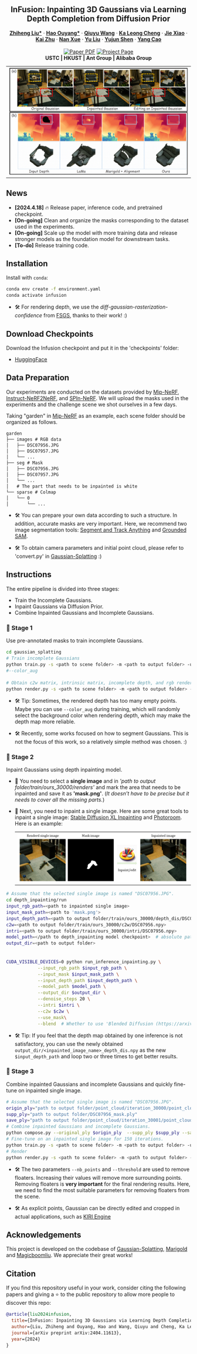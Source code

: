 <p align="center">

  <h2 align="center">InFusion: Inpainting 3D Gaussians via Learning Depth Completion from Diffusion Prior</h2>
  <p align="center">
    <a href="https://johanan528.github.io/"><strong>Zhiheng Liu*</strong></a>
    ·
    <a href="https://ken-ouyang.github.io/"><strong>Hao Ouyang*</strong></a>
    ·
    <a href="https://github.com/qiuyu96"><strong>Qiuyu Wang</strong></a>
    ·
    <a href="https://felixcheng97.github.io/"><strong>Ka Leong Cheng</strong></a>
    ·
    <a href="https://jiexiaou.github.io/"><strong>Jie Xiao</strong></a>
    ·
    <a href="https://scholar.google.com/citations?user=Mo_2YsgAAAAJ&hl=zh-CN"><strong>Kai Zhu</strong></a>
    ·
    <a href="https://xuenan.net/"><strong>Nan Xue</strong></a>
    ·
    <a href="https://scholar.google.com/citations?user=8zksQb4AAAAJ&hl=zh-CN"><strong>Yu Liu</strong></a>
    ·
    <a href="https://shenyujun.github.io/"><strong>Yujun Shen</strong></a>
    ·
    <a href="https://staff.ustc.edu.cn/~forrest/"><strong>Yang Cao</strong></a>
    <br>
    <br>
        <a href="http://arxiv.org/abs/2404.11613"><img src='https://img.shields.io/badge/arXiv-Infusion-red' alt='Paper PDF'></a>
        <a href='https://johanan528.github.io/Infusion/'><img src='https://img.shields.io/badge/Project_Page-Infusion-green' alt='Project Page'></a>
    <br>
    <b> USTC |&nbsp;HKUST |&nbsp;Ant Group |&nbsp;Alibaba Group  </b>
  </p>

  <table align="center">
    <tr>
    <td>
      <img src="assets/Figures/teaser.png">
    </td>
    </tr>
  </table>

## News
* **[2024.4.18]** 🔥 Release paper, inference code, and pretrained checkpoint.
* **[On-going]** Clean and organize the masks corresponding to the dataset used in the experiments.
* **[On-going]** Scale up the model with more training data and release stronger models as the foundation model for downstream tasks.
* **[To-do]** Release training code.

## Installation
Install with `conda`: 
```bash
conda env create -f environment.yaml
conda activate infusion
```
* 🛠️ For rendering depth, we use the *diff-gaussian-rasterization-confidence* from [FSGS](https://github.com/VITA-Group/FSGS/tree/main/submodules/diff-gaussian-rasterization-confidence), thanks to their work! :)
## Download Checkpoints
Download the Infusion checkpoint and put it in the 'checkpoints' folder: 
* [HuggingFace](https://huggingface.co/Johanan0528/Infusion/tree/main)

## Data Preparation
Our experiments are conducted on the datasets provided by [Mip-NeRF](https://jonbarron.info/mipnerf360/), [Instruct-NeRF2NeRF](https://drive.google.com/drive/folders/1v4MLNoSwxvSlWb26xvjxeoHpgjhi_s-s?usp=share_link), and [SPIn-NeRF](https://drive.google.com/drive/folders/1N7D4-6IutYD40v9lfXGSVbWrd47UdJEC?usp=share_link). 
We will upload the masks used in the experiments and the challenge scene we shot ourselves in a few days.

Taking "garden" in [Mip-NeRF](https://jonbarron.info/mipnerf360/) as an example, each scene folder should be organized as follows.
```
garden
├── images # RGB data
│   ├── DSC07956.JPG
│   ├── DSC07957.JPG
│   └── ...                   
├── seg # Mask 
│   ├── DSC07956.JPG
│   ├── DSC07957.JPG
│   └── ... 
│   # The part that needs to be inpainted is white
└── sparse # Colmap
│   └── 0
│       └── ...
```


* 🛠️ You can prepare your own data according to such a structure. In addition, accurate masks are very important. Here, we recommend two image segmentation tools: [Segment and Track Anything](https://github.com/z-x-yang/Segment-and-Track-Anything) and [Grounded SAM](https://github.com/IDEA-Research/Grounded-Segment-Anything).

* 🛠️ To obtain camera parameters and initial point cloud, please refer to 'convert.py' in [Gaussian-Splatting](https://github.com/graphdeco-inria/gaussian-splatting/tree/main) :)
## Instructions
The entire pipeline is divided into three stages: 
* Train the Incomplete Gaussians. 
* Inpaint Gaussians via Diffusion Prior.
* Combine Inpainted Gaussians and Incomplete Gaussians.
### 🌺 Stage 1
Use pre-annotated masks to train incomplete Gaussians.
```bash
cd gaussian_splatting
# Train incomplete Gaussians
python train.py -s <path to scene folder> -m <path to output folder> -u nothing --mask_training
#--color_aug

# Obtain c2w matrix, intrinsic matrix, incomplete depth, and rgb rendering image
python render.py -s <path to scene folder> -m <path to output folder> -u nothing
```
* 🛠️ Tip: Sometimes, the rendered depth has too many empty points. Maybe you can use `--color_aug` during training, which will randomly select the background color when rendering depth, which may make the depth map more reliable.

* 🛠️ Recently, some works focused on how to segment Gaussians. This is not the focus of this work, so a relatively simple method was chosen. :)

### 🌺 Stage 2
Inpaint Gaussians using depth inpainting model.
* 📢 You need to select a **single image** and in *'path to output folder/train/ours_30000/renders'* and mark the area that needs to be inpainted and save it as **'mask.png'**. (*It doesn’t have to be precise but it needs to cover all the missing parts.*)

* 📢 Next, you need to inpaint a single image. Here are some great tools to inpaint a single image: [Stable Diffusion XL Inpainting](https://huggingface.co/spaces/diffusers/stable-diffusion-xl-inpainting) and [Photoroom](https://app.photoroom.com/create). Here is an example:
  <table align="center">
    <tr>
    <td>
      <img src="assets/Figures/inpaint_example.png">
    </td>
    </tr>
  </table>

```bash
# Assume that the selected single image is named "DSC07956.JPG".
cd depth_inpainting/run
input_rgb_path=<path to inpainted single image>
input_mask_path=<path to 'mask.png'>
input_depth_path=<path to output folder/train/ours_30000/depth_dis/DSC07956.npy>
c2w=<path to output folder/train/ours_30000/c2w/DSC07956.npy>
intri=<path to output folder/train/ours_30000/intri/DSC07956.npy>
model_path=</path to depth_inpainting model checkpoint>  # absolute path
output_dir=<path to output folder>


CUDA_VISIBLE_DEVICES=0 python run_inference_inpainting.py \
            --input_rgb_path $input_rgb_path \
            --input_mask $input_mask_path \
            --input_depth_path $input_depth_path \
            --model_path $model_path \
            --output_dir $output_dir \
            --denoise_steps 20 \
            --intri $intri \
            --c2w $c2w \
            --use_mask\
            --blend  # Whether to use 'Blended Diffusion (https://arxiv.org/abs/2111.14818)' during inference. 
```
* 🛠️ Tip: If you feel that the depth map obtained by one inference is not satisfactory, you can use the newly obtained `output_dir/<inpainted_image_name>_depth_dis.npy` as the new `$input_depth_path` and loop two or three times to get better results.
### 🌺 Stage 3
Combine inpainted Gaussians and incomplete Gaussians and quickly fine-tune on inpainted single image.
```bash
# Assume that the selected single image is named "DSC07956.JPG".
origin_ply="path to output folder/point_cloud/iteration_30000/point_cloud.ply"
supp_ply="path to output folder/DSC07956_mask.ply"
save_ply="path to output folder/point_cloud/iteration_30001/point_cloud.ply"
# Combine inpainted Gaussians and incomplete Gaussians.
python compose.py --original_ply $origin_ply  --supp_ply $supp_ply --save_ply $save_ply --nb_points 100 --threshold 1.0
# Fine-tune on an inpainted single image for 150 iterations.
python train.py -s <path to scene folder> -m <path to output folder> -u DSC07956.JPG -n <path to inpainted single image> --load_iteration 30001 --iteration 150
# Render
python render.py -s <path to scene folder> -m <path to output folder> -u nothing --iteration 150
```

* 🛠️ The two parameters `--nb_points` and `--threshold` are used to remove floaters. Increasing their values will remove more surrounding points. Removing floaters is **very important** for the final rendering results. Here, we need to find the most suitable parameters for removing floaters from the scene. 

* 🛠️ As explicit points, Gaussian can be directly edited and cropped in actual applications, such as [KIRI Engine](https://www.kiriengine.com/)
## Acknowledgements
This project is developed on the codebase of [Gaussian-Splatting](https://github.com/graphdeco-inria/gaussian-splatting/tree/main), [Marigold](https://github.com/prs-eth/marigold) and [Magicboomliu](https://github.com/Magicboomliu). We appreciate their great works! 

## Citation
If you find this repository useful in your work, consider citing the following papers and giving a ⭐ to the public repository to allow more people to discover this repo:
```BibTeX
@article{liu2024infusion,
  title={InFusion: Inpainting 3D Gaussians via Learning Depth Completion from Diffusion Prior},
  author={Liu, Zhiheng and Ouyang, Hao and Wang, Qiuyu and Cheng, Ka Leong and Xiao, Jie and Zhu, Kai and Xue, Nan and Liu, Yu and Shen, Yujun and Cao, Yang},
  journal={arXiv preprint arXiv:2404.11613},
  year={2024}
}

```
